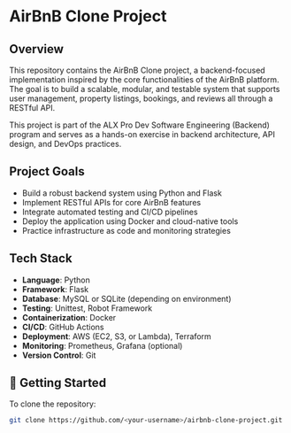 # AirBnB Clone Project

## Overview

This repository contains the AirBnB Clone project, a backend-focused implementation inspired by the core functionalities of the AirBnB platform. The goal is to build a scalable, modular, and testable system that supports user management, property listings, bookings, and reviews all through a RESTful API.

This project is part of the ALX Pro Dev Software Engineering (Backend) program and serves as a hands-on exercise in backend architecture, API design, and DevOps practices.

## Project Goals

- Build a robust backend system using Python and Flask
- Implement RESTful APIs for core AirBnB features
- Integrate automated testing and CI/CD pipelines
- Deploy the application using Docker and cloud-native tools
- Practice infrastructure as code and monitoring strategies

## Tech Stack

- **Language**: Python
- **Framework**: Flask
- **Database**: MySQL or SQLite (depending on environment)
- **Testing**: Unittest, Robot Framework
- **Containerization**: Docker
- **CI/CD**: GitHub Actions
- **Deployment**: AWS (EC2, S3, or Lambda), Terraform
- **Monitoring**: Prometheus, Grafana (optional)
- **Version Control**: Git

## 🚀 Getting Started

To clone the repository:
```bash
git clone https://github.com/<your-username>/airbnb-clone-project.git
